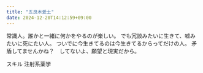 ```yaml
---
title: "五良木愛土"
date: 2024-12-20T14:12:59+09:00
---
```

常識人。誰かと一緒に何かをやるのが楽しい。
でも冗談みたいに生きて、嘘みたいに死にたい人。
ついでに今生きてるのは今生きてるからってだけの人。
矛盾してませんかね？　してないよ、願望と現実だから。

スキル
注射系薬学
